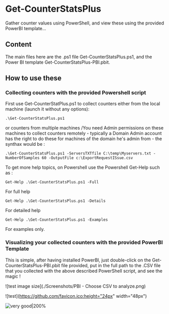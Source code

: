 # Get-CounterStatsPlus
Gather counter values using PowerShell, and view these using the provided PowerBI template...

## Content
The main files here are the .ps1 file Get-CounterStatsPlus.ps1, and the Power BI template Get-CounterStatsPlus-PBI.pbit.

## How to use these
### Collecting counters with the provided Powershell script
First use Get-CounterStatPlus.ps1 to collect counters either from the local machine (launch it without any options):

```
.\Get-CounterStatsPlus.ps1
```

or counters from multiple machines /You need Admin permissions on these machines to collect counters remotely - typically a Domain Admin account has the right to do these for machines of the domain he's admin from - the synthax would be :

```
.\Get-CounterStatsPlus.ps1 -ServersTXTfile C:\temp\Myservers.txt -NumberOfSamples 60 -OutputFile c:\ExportRequestISsue.csv
```

To get more help topics, on Powershell use the Powershell Get-Help such as :
```
Get-Help .\Get-CounterStatsPlus.ps1 -Full
```
For full help
```
Get-Help .\Get-CounterStatsPlus.ps1 -Details
```
For detailed help
```
Get-Help .\Get-CounterStatsPlus.ps1 -Examples
```
For examples only.
### Visualizing your collected counters with the provided PowerBI Template
This is simple, after having installed PowerBI, just double-click on the Get-CounterStatsPlus-PBI.pbit file provided, put in the full path to the .CSV file that you collected with the above described PowerShell script, and see the magic !

![test image size](./Screenshots/PBI - Choose CSV to analyze.png)

![test](https://github.com/favicon.ico:height="24px" width="48px")

![very good|200%](https://github.com/favicon.ico)


